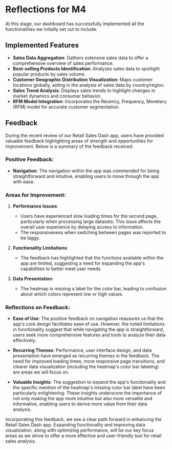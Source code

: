 # Reflections for M4

At this stage, our dashboard has successfully implemented all the functionalities we initially set out to include.

## Implemented Features

- **Sales Data Aggregation**: Gathers extensive sales data to offer a comprehensive overview of sales performance.
- **Best-selling Products Identification**: Analyzes sales data to spotlight popular products by sales volume.
- **Customer Geographic Distribution Visualization**: Maps customer locations globally, aiding in the analysis of sales data by country/region.
- **Sales Trend Analysis**: Displays sales trends to highlight changes in market dynamics and consumer behavior.
- **RFM Model Integration**: Incorporates the Recency, Frequency, Monetary (RFM) model for accurate customer segmentation.

## Feedback

During the recent review of our Retail Sales Dash app, users have provided valuable feedback highlighting areas of strength and opportunities for improvement. Below is a summary of the feedback received:

### Positive Feedback:
- **Navigation**: The navigation within the app was commended for being straightforward and intuitive, enabling users to move through the app with ease.

### Areas for Improvement:
1. **Performance Issues**:
    - Users have experienced slow loading times for the second page, particularly when processing large datasets. This issue affects the overall user experience by delaying access to information.
    - The responsiveness when switching between pages was reported to be laggy.
    
2. **Functionality Limitations**:
    - The feedback has highlighted that the functions available within the app are limited, suggesting a need for expanding the app's capabilities to better meet user needs.
    
3. **Data Presentation**:
    - The heatmap is missing a label for the color bar, leading to confusion about which colors represent low or high values.
    
### Reflections on Feedback:

- **Ease of Use**: The positive feedback on navigation reassures us that the app's core design facilitates ease of use. However, the noted limitations in functionality suggest that while navigating the app is straightforward, users seek more comprehensive features and tools to analyze their data effectively.

- **Recurring Themes**: Performance, user interface design, and data presentation have emerged as recurring themes in the feedback. The need for improved loading times, more responsive page transitions, and clearer data visualization (including the heatmap's color bar labeling) are areas we will focus on.

- **Valuable Insights**: The suggestion to expand the app's functionality and the specific mention of the heatmap's missing color bar label have been particularly enlightening. These insights underscore the importance of not only making the app more intuitive but also more versatile and informative, enabling users to derive more value from their data analysis.

Incorporating this feedback, we see a clear path forward in enhancing the Retail Sales Dash app. Expanding functionality and improving data visualization, along with optimizing performance, will be our key focus areas as we strive to offer a more effective and user-friendly tool for retail sales analysis.

